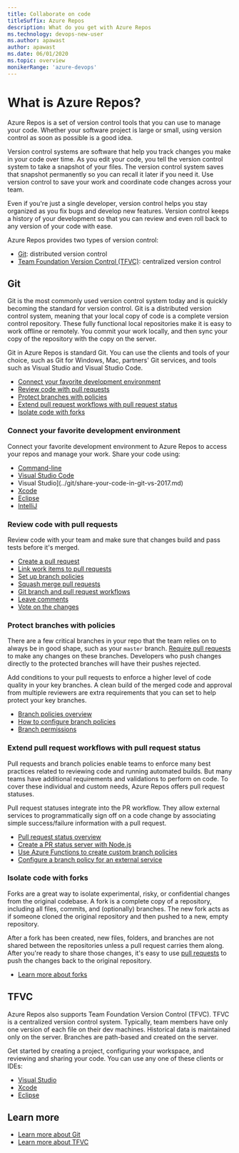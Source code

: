 ```yaml
---
title: Collaborate on code
titleSuffix: Azure Repos
description: What do you get with Azure Repos  
ms.technology: devops-new-user
ms.author: apawast
author: apawast
ms.date: 06/01/2020
ms.topic: overview
monikerRange: 'azure-devops'
---
```


# What is Azure Repos?

Azure Repos is a set of version control tools that you can use to manage your code. Whether your software project is large or small, using version control as soon as possible is a good idea. 

Version control systems are software that help you track changes you make in your code over time. As you edit your code, you tell the version control system to take a snapshot of your files. The version control system saves that snapshot permanently so you can recall it later if you need it. Use version control to save your work and coordinate code changes across your team. 

Even if you're just a single developer, version control helps you stay organized as you fix bugs and develop new features. Version control keeps a history of your development so that you can review and even roll back to any version of your code with ease.

Azure Repos provides two types of version control:

- [Git](#git): distributed version control
- [Team Foundation Version Control (TFVC)](#tfvc): centralized version control

## Git

Git is the most commonly used version control system today and is quickly becoming the standard for version control. Git is a distributed version control system, meaning that your local copy of code is a complete version control repository. These fully functional local repositories make it is easy to work offline or remotely. You commit your work locally, and then sync your copy of the repository with the copy on the server.

Git in Azure Repos is standard Git. You can use the clients and tools of your choice, such as Git for Windows, Mac, partners' Git services, and tools such as Visual Studio and Visual Studio Code.

- [Connect your favorite development environment](#connect-your-favorite-development-environment)
- [Review code with pull requests](#review-code-with-pull-requests)
- [Protect branches with policies](#protect-branches-with-policies)
- [Extend pull request workflows with pull request status](#extend-pull-request-workflows-with-pull-request-status)
- [Isolate code with forks](#isolate-code-with-forks)

### Connect your favorite development environment

Connect your favorite development environment to Azure Repos to access your repos and manage your work. Share your code using:

- [Command-line](../git/share-your-code-in-git-cmdline.md)
- [Visual Studio Code](https://marketplace.visualstudio.com/items?itemName=ms-vsts.team)
- Visual Studio](../git/share-your-code-in-git-vs-2017.md)
- [Xcode](../git/share-your-code-in-git-xcode.md)
- [Eclipse](/azure/devops/java/download-eclipse-plug-in)
- [IntelliJ](/azure/devops/java/download-intellij-plug-in)

### Review code with pull requests

Review code with your team and make sure that changes build and pass tests before it's merged.

- [Create a pull request](../git/pull-requests-overview.md)
- [Link work items to pull requests](../git/pull-requests.md#link-work-items)
- [Set up branch policies](../git/branch-policies.md#build-validation)
- [Squash merge pull requests](../git/merging-with-squash.md)
- [Git branch and pull request workflows](../git/git-branching-guidance.md)
- [Leave comments](../git/pull-requests.md#leave-comments)
- [Vote on the changes](../git/pull-requests.md#vote-on-the-changes)

### Protect branches with policies

There are a few critical branches in your repo that the team relies on to always be in good shape, such as your `master` branch.
[Require pull requests](../git/branch-policies.md) to make any changes on these branches.
Developers who push changes directly to the protected branches will have their pushes rejected.

Add conditions to your pull requests to enforce a higher level of code quality in your key branches.
A clean build of the merged code and approval from multiple reviewers are extra requirements that you can set to help protect your key branches.

- [Branch policies overview](../git/branch-policies-overview.md)
- [How to configure branch policies](../git/branch-policies.md)
- [Branch permissions](../git/branch-permissions.md)

### Extend pull request workflows with pull request status

Pull requests and branch policies enable teams to enforce many best practices related to reviewing code and running automated builds. But many teams have additional requirements and validations to perform on code. To cover these individual and custom needs, Azure Repos offers pull request statuses. 

Pull request statuses integrate into the PR workflow. They allow external services to programmatically sign off on a code change by associating simple success/failure information with a pull request. 

- [Pull request status overview](../git/pull-request-status.md)
- [Create a PR status server with Node.js](../git/create-pr-status-server.md)
- [Use Azure Functions to create custom branch policies](../git/create-pr-status-server-with-azure-functions.md)
- [Configure a branch policy for an external service](../git/pr-status-policy.md)

### Isolate code with forks

Forks are a great way to isolate experimental, risky, or confidential changes from the original codebase. A fork is a complete copy of a repository, including all files, commits, and (optionally) branches. The new fork acts as if someone cloned the original repository and then pushed to a new, empty repository.

After a fork has been created, new files, folders, and branches are not shared between the repositories unless a pull request carries them along. After you're ready to share those changes, it's easy to use [pull requests](../git/pull-requests-overview.md) to push the changes back to the original repository.

- [Learn more about forks](../git/forks.md)

## TFVC

Azure Repos also supports Team Foundation Version Control (TFVC). TFVC is a centralized version control system. Typically, team members have only one version of each file on their dev machines. Historical data is maintained only on the server. Branches are path-based and created on the server.

Get started by creating a project, configuring your workspace, and reviewing and sharing your code. You can use any one of these clients or IDEs: 

- [Visual Studio](../tfvc/share-your-code-in-tfvc-vs.md)
- [Xcode](../tfvc/share-your-code-in-tfvc-xcode.md)
- [Eclipse](../tfvc/share-your-code-in-tfvc-eclipse.md)

## Learn more

- [Learn more about Git](../git/index.yml)
- [Learn more about TFVC](../tfvc/index.yml)